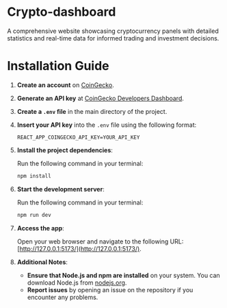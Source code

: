 # Crypto-dashboard

A comprehensive website showcasing cryptocurrency panels with detailed statistics and real-time data for informed trading and investment decisions.

# Installation Guide

1. **Create an account** on [CoinGecko](https://www.coingecko.com).

2. **Generate an API key** at [CoinGecko Developers Dashboard](https://www.coingecko.com/en/developers/dashboard).

3. **Create a `.env` file** in the main directory of the project.

4. **Insert your API key** into the `.env` file using the following format:

   ```plaintext
   REACT_APP_COINGECKO_API_KEY=YOUR_API_KEY
   ```

5. **Install the project dependencies**:

   Run the following command in your terminal:

   ```bash
   npm install
   ```

6. **Start the development server**:

   Run the following command in your terminal:

   ```bash
   npm run dev
   ```

7. **Access the app**:

   Open your web browser and navigate to the following URL: [http://127.0.0.1:5173/](http://127.0.0.1:5173/).
  
9. **Additional Notes**:

   - **Ensure that Node.js and npm are installed** on your system. You can download Node.js from [nodejs.org](https://nodejs.org/).
   - **Report issues** by opening an issue on the repository if you encounter any problems.
